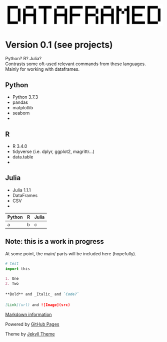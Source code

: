![Logo](https://raw.githubusercontent.com/DNAbased/DataFramed/master/images/dfed_10.png)

# Version 0.1 (see projects)

Python? R? Julia?<br>
Contrasts some oft-used relevant commands from these languages.<br>
Mainly for working with dataframes.

## Python
- Python 3.7.3
- pandas
- matplotlib
- seaborn
- 

## R
- R 3.4.0
- tidyverse (i.e. dplyr, ggplot2, magrittr...)
- data.table
- 

## Julia
- Julia 1.1.1
- DataFrames
- CSV
- 

| Python | R | Julia |
| --- | --- | --- |
| a | b | c |

## Note: this is a work in progress
At some point, the main/ parts will be included here (hopefully).

```python
# test
import this
```

```markdown
1. One
2. Two

**Bold** and _Italic_ and `Code?`

[Link](url) and ![Image](src)
```

[Markdown information](https://guides.github.com/features/mastering-markdown/)

Powered by [GitHub Pages](https://help.github.com/categories/github-pages-basics/)

Theme by [Jekyll Theme](https://jekyllrb.com/)

[comment]: # (Comment test)

